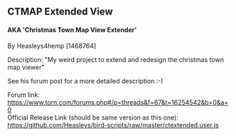 
## CTMAP Extended View

#### AKA 'Christmas Town Map View Extender'

By Heasleys4hemp [1468764]

Description: "My weird project to extend and redesign the christmas town map viewer"

See his forum post for a more detailed description :-)

Forum link:<br>
https://www.torn.com/forums.php#/p=threads&f=67&t=16254542&b=0&a=0<br>
Official Release Link (should be same version as this one):<br>
https://github.com/Heasleys/bird-scripts/raw/master/ctextended.user.js
